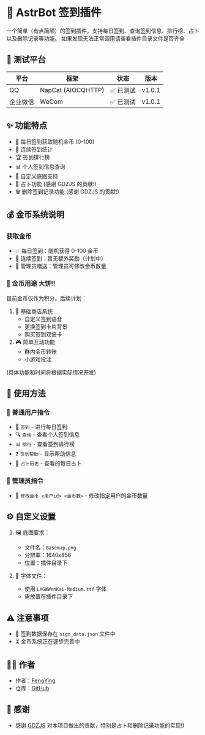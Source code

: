 # 📝 AstrBot 签到插件

一个简单（有点简陋）的签到插件，支持每日签到、查询签到信息、排行榜、占卜以及删除记录等功能。
如果发现无法正常调用请查看插件目录文件是否齐全

## 🧪 测试平台

| 平台     | 框架           | 状态     | 版本     |
| -------- | -------------- | -------- | -------- |
| QQ       | NapCat (AIOCQHTTP) | ✅ 已测试 | v1.0.1 |
| 企业微信 | WeCom          | ✅ 已测试 | v1.0.1 |

## ✨ 功能特点

- 🎯 每日签到获取随机金币 (0-100)
- 📅 连续签到统计
- 🏆 签到排行榜
- 📊 个人签到信息查询
- 🎨 自定义底图支持
- 🔮 占卜功能 (感谢 GDZJS 的贡献!)
- 🗑️ 删除签到记录功能 (感谢 GDZJS 的贡献!)

## 💰 金币系统说明

### 获取金币

- ✅ 每日签到：随机获得 0-100 金币
- 🔄 连续签到：暂无额外奖励（计划中）
- 🎁 管理员赠送：管理员可修改金币数量

### 🚀 金币用途 大饼!!

目前金币仅作为积分，后续计划：

1.  🏪 基础商店系统
    -   自定义签到语音
    -   更换签到卡片背景
    -   购买签到双倍卡
2.  🎮 简单互动功能
    -   群内金币转账
    -   小游戏投注

(具体功能和时间将根据实际情况开发)

## 📖 使用方法

### 👥 普通用户指令

- 📝 `签到` - 进行每日签到
- 🔍 `查询` - 查看个人签到信息
- 📊 `排行` - 查看签到排行榜
- ❓ `签到帮助` - 显示帮助信息
- 🔮 `占卜历史` - 查看的每日占卜

### 👑 管理员指令

- 💎 `修改金币 <用户id> <金币数>` - 修改指定用户的金币数量

## ⚙️ 自定义设置

1.  🖼️ 底图要求：
    -   文件名：`Basemap.png`
    -   分辨率：1640x856
    -   位置：插件目录下

2.  📝 字体文件：
    -   使用 `LXGWWenKai-Medium.ttf` 字体
    -   需放置在插件目录下

## ⚠️ 注意事项

-   💾 签到数据保存在 `sign_data.json` 文件中
-   ⏳ 金币系统正在逐步完善中

## 👨‍💻 作者

-   作者：[FengYing](https://github.com/FengYing1314/)
-   仓库：[GitHub](https://github.com/FengYing1314/astrbot_plugin_sign)

## 🤝 感谢

- 感谢 [GDZJS](https://github.com/GDZJS) 对本项目做出的贡献，特别是占卜和删除记录功能的实现!)
